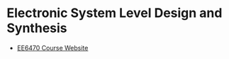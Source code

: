 # Electronic System Level Design and Synthesis
- [EE6470 Course Website](https://www.ee.nthu.edu.tw/ee647000/)
